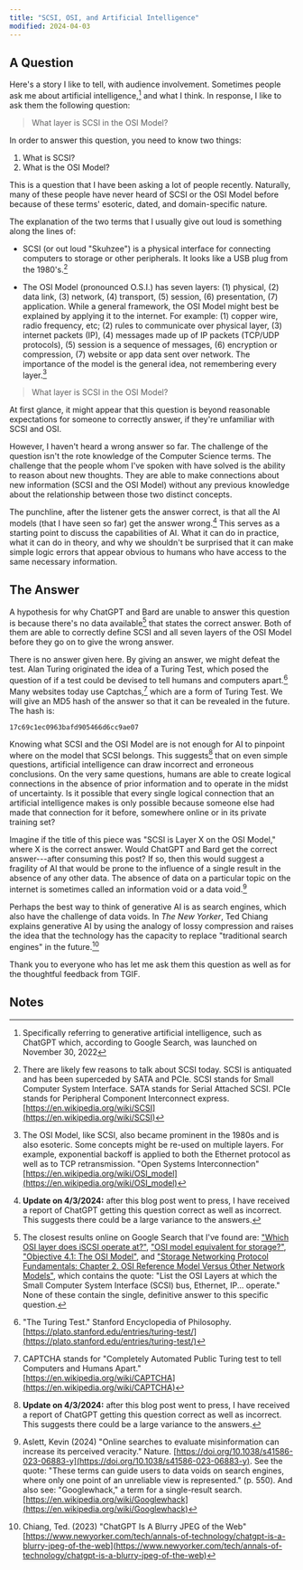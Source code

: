 ```yaml
---
title: "SCSI, OSI, and Artificial Intelligence"
modified: 2024-04-03
---
```


## A Question

Here's a story I like to tell, with audience involvement. Sometimes people ask
me about artificial intelligence,[^1] and what I think. In response, I like to ask
them the following question:

[^1]: Specifically referring to generative artificial intelligence, such as ChatGPT which, according to Google Search, was launched on November 30, 2022

> What layer is SCSI in the OSI Model?

In order to answer this question, you need to know two things:
1. What is SCSI?
2. What is the OSI Model?

This is a question that I have been asking a lot of people recently. Naturally,
many of these people have never heard of SCSI or the OSI Model before because
of these terms' esoteric, dated, and domain-specific nature.

The explanation of the two terms that I usually give out loud is something along
the lines of:

* SCSI (or out loud "Skuhzee") is a physical interface for connecting computers
to storage or other peripherals. It looks like a USB plug from the 1980's.[^2]

[^2]: There are likely few reasons to talk about SCSI today. SCSI is antiquated and has been superceded by SATA and PCIe. SCSI stands for Small Computer System Interface. SATA stands for Serial Attached SCSI. PCIe stands for Peripheral Component Interconnect express. [https://en.wikipedia.org/wiki/SCSI](https://en.wikipedia.org/wiki/SCSI)

* The OSI Model (pronounced O.S.I.) has seven layers: (1) physical, (2) data link,
(3) network, (4) transport, (5) session, (6) presentation, (7) application. While
a general framework, the OSI Model might best be explained by applying it to the
internet. For example: (1) copper wire, radio frequency, etc; (2) rules to
communicate over physical layer, (3) internet packets (IP), (4) messages made
up of IP packets (TCP/UDP protocols), (5) session is a sequence of messages, (6) encryption
or compression, (7) website or app data sent over network.
The importance of the model is the general idea, not remembering every layer.[^3]

[^3]: The OSI Model, like SCSI, also became prominent in the 1980s and is also esoteric. Some concepts might be re-used on multiple layers. For example, exponential backoff is applied to both the Ethernet protocol as well as to TCP retransmission. "Open Systems Interconnection" [https://en.wikipedia.org/wiki/OSI_model](https://en.wikipedia.org/wiki/OSI_model)

> What layer is SCSI in the OSI Model?

At first glance, it might appear that this question is beyond reasonable
expectations for someone to correctly answer, if they're unfamiliar with SCSI
and OSI.

However, I haven't heard a wrong answer so far. The challenge of the question
isn't the rote knowledge of the Computer Science terms. The challenge that the
people whom I've spoken with have solved is the ability to reason about new
thoughts. They are able to
make connections about new information (SCSI and the OSI Model) without any
previous knowledge about the relationship between those two distinct concepts.

The punchline, after the listener gets the answer correct, is that all the AI
models (that I have seen so far) get the answer wrong.[^9] This serves as a starting point
to discuss the capabilities of AI. What it can do in practice, what it can do
in theory, and why we shouldn't be surprised that it can make simple logic
errors that appear obvious to humans who have access to the same necessary
information.

[^9]: **Update on 4/3/2024:** after this blog post went to press, I have received a report of ChatGPT getting this question correct as well as incorrect. This suggests there could be a large variance to the answers.

## The Answer

A hypothesis for why ChatGPT and Bard are unable to answer this question is
because there's no data available[^4] that states the correct answer. Both of them
are able to correctly define SCSI and all seven layers of the OSI Model before
they go on to give the wrong answer.

There is no answer given here. By giving an answer, we might defeat the test.
Alan Turing originated the idea of a Turing Test, which posed the question
of if a test could be devised to tell humans and computers apart.[^5] Many websites
today use Captchas,[^6] which are a form of Turing Test.
We will give an MD5 hash of the answer so that it can be revealed in
the future. The hash is:

```
17c69c1ec0963bafd905466d6cc9ae07
```

[^4]: The closest results online on Google Search that I've found are: ["Which OSI layer does iSCSI operate at?"](https://www.datahoards.com/which-osi-layer-does-iscsi-operate-at/), ["OSI model equivalent for storage?"](https://www.reddit.com/r/storage/comments/2a3rpu/osi_model_equivalent_for_storage/), ["Objective 4.1: The OSI Model"](https://en.wikibooks.org/wiki/Network_Plus_Certification/Management/OSI_Model), and ["Storage Networking Protocol Fundamentals: Chapter 2. OSI Reference Model Versus Other Network Models"](https://www.oreilly.com/library/view/storage-networking-protocol/1587051605/ch02.html), which contains the quote: "List the OSI Layers at which the Small Computer System Interface (SCSI) bus, Ethernet, IP... operate." None of these contain the single, definitive answer to this specific question.

[^5]: "The Turing Test." Stanford Encyclopedia of Philosophy. [https://plato.stanford.edu/entries/turing-test/](https://plato.stanford.edu/entries/turing-test/)

[^6]: CAPTCHA stands for "Completely Automated Public Turing test to tell Computers and Humans Apart." [https://en.wikipedia.org/wiki/CAPTCHA](https://en.wikipedia.org/wiki/CAPTCHA)

Knowing what SCSI and the OSI Model are is not enough for AI to pinpoint where
on the model that SCSI belongs. 
This suggests[^9] that on even simple questions,
artificial intelligence can draw incorrect and erroneous conclusions. On the
very same questions, humans are able to create logical connections in the
absence of prior information and to operate in the midst of uncertainty.
Is it possible that every single logical
connection that an artificial intelligence makes is only possible because
someone else had made that connection for it before, somewhere online or in its
private training set?

Imagine if the title of this piece was "SCSI is Layer X on the OSI Model,"
where X is the correct answer. Would ChatGPT and Bard get the correct
answer---after consuming this post? If so, then this would suggest a fragility
of AI that would be prone to the influence of a single result in the absence of
any other data.  The absence of data on a particular topic on the internet is
sometimes called an information void or a data void.[^7]

[^7]: Aslett, Kevin (2024) "Online searches to evaluate misinformation can increase its perceived veracity." Nature. [https://doi.org/10.1038/s41586-023-06883-y](https://doi.org/10.1038/s41586-023-06883-y). See the quote: "These terms can guide users to data voids on search engines, where only one point of an unreliable view is represented." (p. 550). And also see: "Googlewhack," a term for a single-result search. [https://en.wikipedia.org/wiki/Googlewhack](https://en.wikipedia.org/wiki/Googlewhack)

Perhaps the best way to think of generative AI is as search engines, which also
have the challenge of data voids. In *The New Yorker*, Ted Chiang explains generative
AI by using the analogy of lossy compression and raises the idea that the technology
has the capacity to replace "traditional search engines" in the future.[^8]

[^8]: Chiang, Ted. (2023) "ChatGPT Is A Blurry JPEG of the Web" [https://www.newyorker.com/tech/annals-of-technology/chatgpt-is-a-blurry-jpeg-of-the-web](https://www.newyorker.com/tech/annals-of-technology/chatgpt-is-a-blurry-jpeg-of-the-web)

Thank you to everyone who has let me ask them this question as well as for the
thoughtful feedback from TGIF.

## Notes
